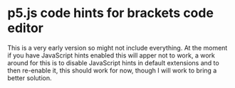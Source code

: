 # p5.js code hints for brackets code editor

  This is a very early version so might not include everything. At the moment if you have JavaScript hints enabled
  this will apper not to work, a work around for this is to disable JavaScript hints in default extensions and to then
  re-enable it, this should work for now, though I will work to bring a better solution.
  
